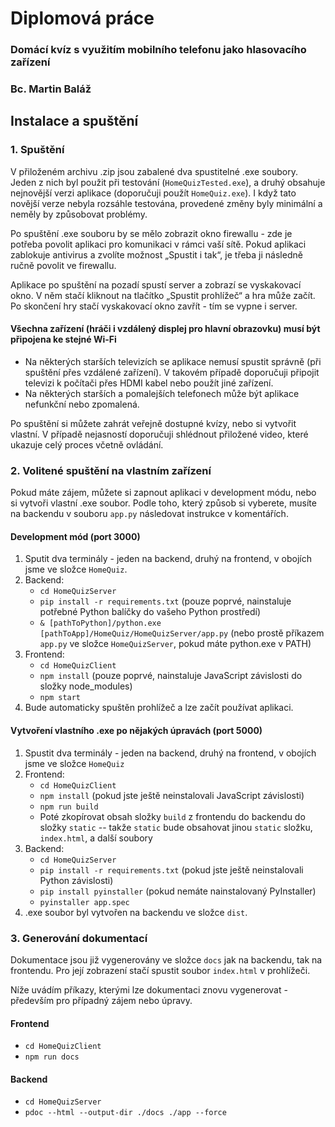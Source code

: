 # Diplomová práce
### Domácí kvíz s využitím mobilního telefonu jako hlasovacího zařízení
### Bc. Martin Baláž
## Instalace a spuštění

### 1. Spuštění
V přiloženém archivu .zip jsou zabalené dva spustitelné .exe soubory. Jeden z nich byl použit při testování (`HomeQuizTested.exe`), a druhý obsahuje nejnovější verzi aplikace (doporučuji použít `HomeQuiz.exe`). I když tato novější verze nebyla rozsáhle testována, provedené změny byly minimální a neměly by způsobovat problémy.

Po spuštění .exe souboru by se mělo zobrazit okno firewallu - zde je potřeba povolit aplikaci pro komunikaci v rámci vaší sítě. Pokud aplikaci zablokuje antivirus a zvolíte možnost „Spustit i tak“, je třeba ji následně ručně povolit ve firewallu.

Aplikace po spuštění na pozadí spustí server a zobrazí se vyskakovací okno. V něm stačí kliknout na tlačítko „Spustit prohlížeč“ a hra může začít. Po skončení hry stačí vyskakovací okno zavřít - tím se vypne i server.

#### Všechna zařízení (hráči i vzdálený displej pro hlavní obrazovku) musí být připojena ke stejné Wi-Fi

- Na některých starších televizích se aplikace nemusí spustit správně (při spuštění přes vzdálené zařízení). V takovém případě doporučuji připojit televizi k počítači přes HDMI kabel nebo použít jiné zařízení.
- Na některých starších a pomalejších telefonech může být aplikace nefunkční nebo zpomalená.

Po spuštění si můžete zahrát veřejně dostupné kvízy, nebo si vytvořit vlastní. V případě nejasností doporučuji shlédnout přiložené video, které ukazuje celý proces včetně ovládání.

### 2. Volitené spuštění na vlastním zařízení
Pokud máte zájem, můžete si zapnout aplikaci v development módu, nebo si vytvoři vlastní .exe soubor.
Podle toho, který způsob si vyberete, musíte na backendu v souboru `app.py` následovat instrukce v komentářích.

#### Development mód (port 3000)
1. Sputit dva terminály - jeden na backend, druhý na frontend, v obojích jsme ve složce `HomeQuiz`.
2. Backend:
   - `cd HomeQuizServer`
   - `pip install -r requirements.txt` (pouze poprvé, nainstaluje potřebné Python balíčky do vašeho Python prostředí)
   - `& [pathToPython]/python.exe [pathToApp]/HomeQuiz/HomeQuizServer/app.py` (nebo prostě příkazem `app.py` ve složce `HomeQuizServer`, pokud máte python.exe v PATH)
3. Frontend:
   - `cd HomeQuizClient`
   - `npm install` (pouze poprvé, nainstaluje JavaScript závislosti do složky node_modules)
   - `npm start`
4. Bude automaticky spuštěn prohlížeč a lze začít používat aplikaci.

#### Vytvoření vlastního .exe po nějakých úpravách (port 5000)
1. Spustit dva terminály - jeden na backend, druhý na frontend, v obojích jsme ve složce `HomeQuiz`
2. Frontend:
   - `cd HomeQuizClient`
   - `npm install` (pokud jste ještě neinstalovali JavaScript závislosti)
   - `npm run build`
   - Poté zkopírovat obsah složky `build` z frontendu do backendu do složky `static`
     -- takže `static` bude obsahovat jinou `static` složku, `index.html`, a další soubory
3. Backend:
   - `cd HomeQuizServer`
   - `pip install -r requirements.txt` (pokud jste ještě neinstalovali Python závislosti)
   - `pip install pyinstaller` (pokud nemáte nainstalovaný PyInstaller)
   - `pyinstaller app.spec`
4. .exe soubor byl vytvořen na backendu ve složce `dist`.

### 3. Generování dokumentací
Dokumentace jsou již vygenerovány ve složce `docs` jak na backendu, tak na frontendu. Pro její zobrazení stačí spustit soubor `index.html` v prohlížeči.

Níže uvádím příkazy, kterými lze dokumentaci znovu vygenerovat - především pro případný zájem nebo úpravy.
#### Frontend
- `cd HomeQuizClient`
- `npm run docs `

#### Backend
- `cd HomeQuizServer`
- `pdoc --html --output-dir ./docs ./app --force`